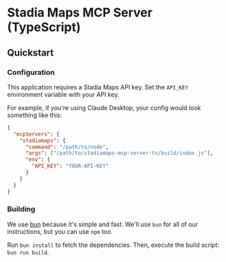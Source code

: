 # Stadia Maps MCP Server (TypeScript)

## Quickstart

### Configuration

This application requires a Stadia Maps API key.
Set the `API_KEY` environment variable with your API key.

For example, if you're using Claude Desktop,
your config would look something like this:

```json
{
  "mcpServers": {
    "stadiamaps": {
      "command": "/path/to/node",
      "args": ["/path/to/stadiamaps-mcp-server-ts/build/index.js"],
      "env": {
        "API_KEY": "YOUR-API-KEY"
      }
    }
  }
}
```

### Building

We use [bun](https://bun.sh/) because it's simple and fast.
We'll use `bun` for all of our instructions,
but you can use `npm` too.

Run `bun install` to fetch the dependencies.
Then, execute the build script: `bun run build`.
